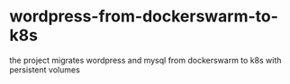 # wordpress-from-dockerswarm-to-k8s
the project migrates wordpress and mysql from dockerswarm to k8s with persistent volumes
